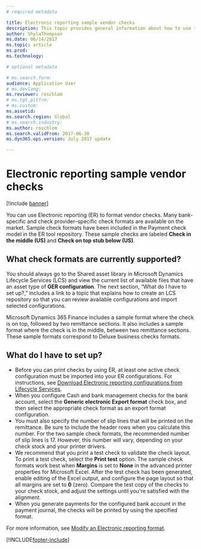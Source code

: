 ```yaml
---
# required metadata

title: Electronic reporting sample vendor checks
description: This topic provides general information about how to use the Electronic reporting sample check formats.
author: ShylaThompson
ms.date: 06/14/2017
ms.topic: article
ms.prod: 
ms.technology: 

# optional metadata

# ms.search.form: 
audience: Application User
# ms.devlang: 
ms.reviewer: roschlom
# ms.tgt_pltfrm: 
# ms.custom: 
ms.assetid: 
ms.search.region: Global 
# ms.search.industry: 
ms.author: roschlom
ms.search.validFrom: 2017-06-30
ms.dyn365.ops.version: July 2017 update

---
```


# Electronic reporting sample vendor checks

[!include [banner](../includes/banner.md)]

You can use Electronic reporting (ER) to format vendor checks. Many bank-specific and check provider–specific check formats are available on the market. Sample check formats have been included in the Payment check model in the ER tool repository. These sample checks are labeled **Check in the middle (US)** and **Check on top stub below (US)**.

## What check formats are currently supported?

You should always go to the Shared asset library in Microsoft Dynamics Lifecycle Services (LCS) and view the current list of available files that have an asset type of **GER configuration**. The next section, “What do I have to set up?,” includes a link to a topic that explains how to create an LCS repository so that you can review available configurations and import selected configurations.

Microsoft Dynamics 365 Finance includes a sample format where the check is on top, followed by two remittance sections. It also includes a sample format where the check is in the middle, between two remittance sections. These sample formats correspond to Deluxe business checks formats.

## What do I have to set up?

- Before you can print checks by using ER, at least one active check configuration must be imported into your ER configurations. For instructions, see [Download Electronic reporting configurations from Lifecycle Services](../../fin-ops-core/dev-itpro/analytics/download-electronic-reporting-configuration-lcs.md).
- When you configure Cash and bank management checks for the bank account, select the **Generic electronic Export format** check box, and then select the appropriate check format as an export format configuration.
- You must also specify the number of slip lines that will be printed on the remittance. Be sure to include the header rows when you calculate this number. For the two sample check formats, the recommended number of slip lines is 17. However, this number will vary, depending on your check stock and your printer drivers.
- We recommend that you print a test check to validate the check layout. To print a test check, select the **Print test** option. The sample check formats work best when **Margins** is set to **None** in the advanced printer properties for Microsoft Excel. After the test check has been generated, enable editing of the Excel output, and configure the page layout so that all margins are set to **0** (zero). Compare the test copy of the checks to your check stock, and adjust the settings until you're satisfied with the alignment.
- When you generate payments for the configured bank account in the payment journal, the checks will be printed by using the specified format.

For more information, see [Modify an Electronic reporting format](../../fin-ops-core/dev-itpro/analytics/modify-electronic-reporting-format-reapply-excel-template.md).


[!INCLUDE[footer-include](../../includes/footer-banner.md)]